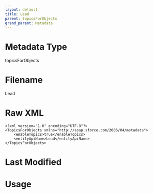 ```yaml
---
layout: default
title: Lead
parent: topicsForObjects
grand_parent: Metadata
---
```

# Metadata Type
topicsForObjects


# Filename 
Lead


# Raw XML
```
<?xml version="1.0" encoding="UTF-8"?>
<TopicsForObjects xmlns="http://soap.sforce.com/2006/04/metadata">
    <enableTopics>true</enableTopics>
    <entityApiName>Lead</entityApiName>
</TopicsForObjects>
```


# Last Modified


# Usage
